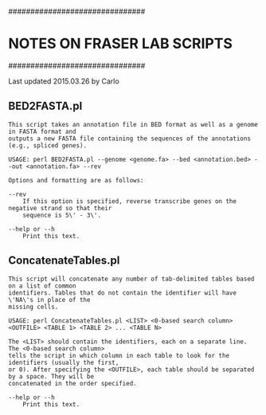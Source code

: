 ###############################
# NOTES ON FRASER LAB SCRIPTS #
###############################

Last updated 2015.03.26 by Carlo


BED2FASTA.pl
------------

	This script takes an annotation file in BED format as well as a genome in FASTA format and
	outputs a new FASTA file containing the sequences of the annotations (e.g., spliced genes).

	USAGE: perl BED2FASTA.pl --genome <genome.fa> --bed <annotation.bed> --out <annotation.fa> --rev

	Options and formatting are as follows:

	--rev
		If this option is specified, reverse transcribe genes on the negative strand so that their
		sequence is 5\' - 3\'. 
	
	--help or --h
		Print this text.
		

ConcatenateTables.pl
--------------------

	This script will concatenate any number of tab-delimited tables based on a list of common 
	identifiers. Tables that do not contain the identifier will have \'NA\'s in place of the
	missing cells. 

	USAGE: perl ConcatenateTables.pl <LIST> <0-based search column> <OUTFILE> <TABLE 1> <TABLE 2> ... <TABLE N>

	The <LIST> should contain the identifiers, each on a separate line. The <0-based search column> 
	tells the script in which column in each table to look for the identifiers (usually the first,
	or 0). After specifying the <OUTFILE>, each table should be separated by a space. They will be 
	concatenated in the order specified.
	
	--help or --h
		Print this text.